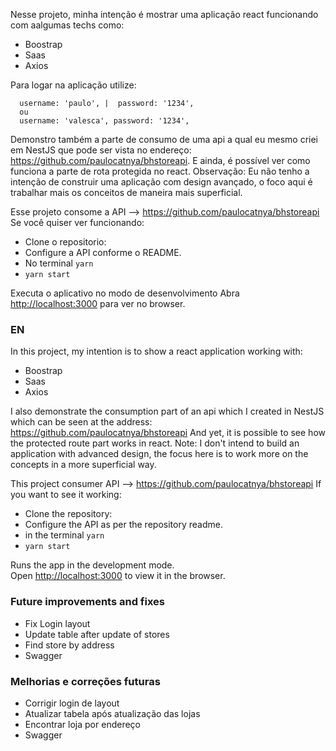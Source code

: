 Nesse projeto, minha intenção é mostrar uma aplicação react funcionando com aalgumas techs como: 
- Boostrap 
- Saas 
-  Axios 

Para logar na aplicação utilize:
  
      username: 'paulo', |  password: '1234', 
      ou  
      username: 'valesca', password: '1234',
  

Demonstro também a parte de consumo de uma api a qual eu mesmo criei em NestJS que pode ser vista no endereço: https://github.com/paulocatnya/bhstoreapi. E ainda, é possível ver como funciona a parte de rota protegida no react. Observação: Eu não tenho a intenção de construir uma aplicação com design avançado, o foco aqui é trabalhar mais os conceitos de maneira mais superficial.

Esse projeto consome a API --> https://github.com/paulocatnya/bhstoreapi
Se você quiser ver funcionando: 
-   Clone o repositorio:
-   Configure a API conforme o README.
-  No terminal `yarn`
-  `yarn start`

Executa o aplicativo no modo de desenvolvimento
Abra [http://localhost:3000](http://localhost:3000) para ver no browser.
### EN
In this project, my intention is to show a react application working with: 
- Boostrap 
- Saas 
- Axios

I also demonstrate the consumption part of an api which I created in NestJS which can be seen at the address: https://github.com/paulocatnya/bhstoreapi And yet, it is possible to see how the protected route part works in react. Note: I don't intend to build an application with advanced design, the focus here is to work more on the concepts in a more superficial way.

This project consumer API --> https://github.com/paulocatnya/bhstoreapi
If you want to see it working: 
-   Clone the repository:
-   Configure the API as per the repository readme.
-  in the terminal `yarn`
-  `yarn start`

Runs the app in the development mode.\
Open [http://localhost:3000](http://localhost:3000) to view it in the browser.


### Future improvements and fixes
- Fix Login layout
- Update table after update of stores
- Find store by address
- Swagger

### Melhorias e correções futuras
- Corrigir login de layout
- Atualizar tabela após atualização das lojas
- Encontrar loja por endereço
- Swagger
